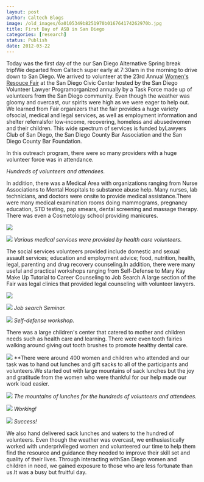 ```yaml
---
layout: post
author: Caltech Blogs
image: /old_images/6a0105349b8251970b016764174262970b.jpg
title: First Day of ASB in San Diego
categories: [research]
status: Publish
date: 2012-03-22
---
```



Today was the first day of the our San Diego Alternative Spring break trip!We departed from Caltech super early at 7:30am in the morning to drive down to San Diego. We arrived to volunteer at the 23rd Annual [Women's Resouce Fair](https://www.wrfsandiego.org/) at the San Diego Civic Center hosted by the San Diego Volunteer Lawyer Programorganized annually by a Task Force made up of volunteers from the San Diego community. Even though the weather was gloomy and overcast, our spirits were high as we were eager to help out. We learned from Fair organizers that the fair provides a huge variety ofsocial, medical and legal services, as well as employment information and shelter referralsfor low-income, recovering, homeless and abusedwomen and their children. This wide spectrum of services is funded byLawyers Club of San Diego, the San Diego County Bar Association and the San Diego County Bar Foundation.

  In this outreach program, there were so many providers with a huge volunteer force was in attendance.

*Hundreds of volunteers and attendees.*

In addition, there was a Medical Area with organizations ranging from Nurse Associations to Mental Hospitals to substance abuse help. Many nurses, lab technicians, and doctors were onsite to provide medical assistance.There were many medical examination rooms doing mammograms, pregnancy education, STD testing, pap smears, dental screening and massage therapy. There was even a Cosmetology school providing manicures.


![](/old_images/caltech_as_it_happens/6a0105349b8251970b016764173db3970b.jpg)


![](/old_images/6a0105349b8251970b0163032263d8970d.jpg)
*Various medical services were provided by health care volunteers.*  

The social services volunteers provided include domestic and sexual assault services; education and employment advice; food, nutrition, health, legal, parenting and drug recovery counseling.In addition, there were many useful and practical workshops ranging from Self-Defense to Mary Kay Make Up Tutorial to Career Counseling to Job Search.A large section of the Fair was legal clinics that provided legal counseling with volunteer lawyers.


![](/old_images/caltech_as_it_happens/6a0105349b8251970b0163032265db970d.jpg)


![](/old_images/caltech_as_it_happens/6a0105349b8251970b0163032265db970d.jpg)
*Job search Seminar.*

![](/old_images/caltech_as_it_happens/6a0105349b8251970b0168e917ff56970c.jpg)
*Self-defense workshop.*

  There was a large children's center that catered to mother and children needs such as health care and learning. There were even tooth fairies walking around giving out tooth brushes to promote healthy dental care.


![](/old_images/caltech_as_it_happens/6a0105349b8251970b0168e9181288970c.jpg)
**There were around 400 women and children who attended and our task was to hand out lunches and gift sacks to all of the participants and volunteers.We started out with large mountains of sack lunches but the joy and gratitude from the women who were thankful for our help made our work load easier.


![](/old_images/caltech_as_it_happens/6a0105349b8251970b0163032283c3970d.jpg)
*The mountains of lunches for the hundreds of volunteers and attendees.*

![](/old_images/caltech_as_it_happens/6a0105349b8251970b0167641763f1970b.jpg)
*Working!*

![](/old_images/caltech_as_it_happens/6a0105349b8251970b0163032284c9970d.jpg)
*Success!*

We also hand delivered sack lunches and waters to the hundred of volunteers. Even though the weather was overcast, we enthusiastically worked with underprivileged women and volunteered our time to help them find the resource and guidance they needed to improve their skill set and quality of their lives. Through interacting withSan Diego women and children in need, we gained exposure to those who are less fortunate than us.It was a busy but fruitful day.

